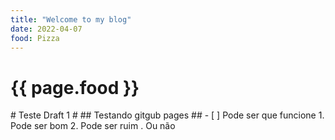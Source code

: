 ```yaml
---
title: "Welcome to my blog"
date: 2022-04-07
food: Pizza
---
```


<h1>{{ page.food }}</h1>
# Teste Draft 1 #
## Testando gitgub pages ##
- [ ] Pode ser que funcione 
1. Pode ser bom
2. Pode ser ruim
  . Ou não

